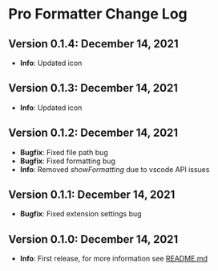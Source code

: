 # Pro Formatter Change Log

## Version 0.1.4: December 14, 2021

- **Info**: Updated icon

## Version 0.1.3: December 14, 2021

- **Info**: Updated icon

## Version 0.1.2: December 14, 2021

- **Bugfix**: Fixed file path bug
- **Bugfix**: Fixed formatting bug
- **Info**: Removed *showFormatting* due to vscode API issues

## Version 0.1.1: December 14, 2021

- **Bugfix**: Fixed extension settings bug

## Version 0.1.0: December 14, 2021

- **Info**: First release, for more information see [README.md](./README.md)
